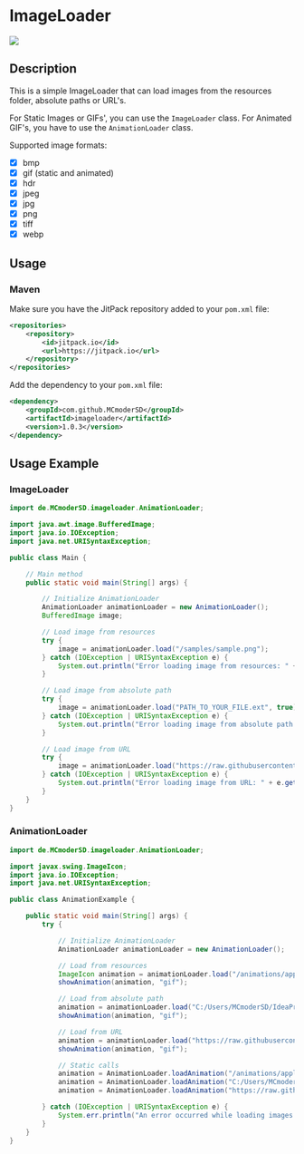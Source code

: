 # ImageLoader
[![](https://jitpack.io/v/MCmoderSD/ImageLoader.svg)](https://jitpack.io/#MCmoderSD/ImageLoader)


## Description
This is a simple ImageLoader that can load images from the resources folder, absolute paths or URL's.

For Static Images or GIFs', you can use the `ImageLoader` class.
For Animated GIF's, you have to use the `AnimationLoader` class.

Supported image formats:

- [x] bmp
- [x] gif (static and animated)
- [x] hdr 
- [x] jpeg 
- [x] jpg 
- [x] png 
- [x] tiff 
- [x] webp

## Usage

### Maven
Make sure you have the JitPack repository added to your `pom.xml` file:
```xml
<repositories>
    <repository>
        <id>jitpack.io</id>
        <url>https://jitpack.io</url>
    </repository>
</repositories>
```
Add the dependency to your `pom.xml` file:
```xml
<dependency>
    <groupId>com.github.MCmoderSD</groupId>
    <artifactId>imageloader</artifactId>
    <version>1.0.3</version>
</dependency>
```


## Usage Example

### ImageLoader
```java
import de.MCmoderSD.imageloader.AnimationLoader;

import java.awt.image.BufferedImage;
import java.io.IOException;
import java.net.URISyntaxException;

public class Main {

    // Main method
    public static void main(String[] args) {

        // Initialize AnimationLoader
        AnimationLoader animationLoader = new AnimationLoader();
        BufferedImage image;

        // Load image from resources
        try {
            image = animationLoader.load("/samples/sample.png");
        } catch (IOException | URISyntaxException e) {
            System.out.println("Error loading image from resources: " + e.getMessage());
        }

        // Load image from absolute path
        try {
            image = animationLoader.load("PATH_TO_YOUR_FILE.ext", true);
        } catch (IOException | URISyntaxException e) {
            System.out.println("Error loading image from absolute path: " + e.getMessage());
        }

        // Load image from URL
        try {
            image = animationLoader.load("https://raw.githubusercontent.com/MCmoderSD/ImageLoader/refs/heads/master/src/test/resources/samples/sample.webp");
        } catch (IOException | URISyntaxException e) {
            System.out.println("Error loading image from URL: " + e.getMessage());
        }
    }
}
```

### AnimationLoader
```java
import de.MCmoderSD.imageloader.AnimationLoader;

import javax.swing.ImageIcon;
import java.io.IOException;
import java.net.URISyntaxException;

public class AnimationExample {

    public static void main(String[] args) {
        try {

            // Initialize AnimationLoader
            AnimationLoader animationLoader = new AnimationLoader();

            // Load from resources
            ImageIcon animation = animationLoader.load("/animations/apple.gif");
            showAnimation(animation, "gif");

            // Load from absolute path
            animation = animationLoader.load("C:/Users/MCmoderSD/IdeaProjects/Packages/ImageLoader/src/test/resources/animations/apple.gif", true);
            showAnimation(animation, "gif");

            // Load from URL
            animation = animationLoader.load("https://raw.githubusercontent.com/MCmoderSD/ImageLoader/refs/heads/master/src/test/resources/animations/apple.gif");
            showAnimation(animation, "gif");

            // Static calls
            animation = AnimationLoader.loadAnimation("/animations/apple.gif", false);
            animation = AnimationLoader.loadAnimation("C:/Users/MCmoderSD/IdeaProjects/Packages/ImageLoader/src/test/resources/animations/apple.gif", true);
            animation = AnimationLoader.loadAnimation("https://raw.githubusercontent.com/MCmoderSD/ImageLoader/refs/heads/master/src/test/resources/animations/apple.gif", false);

        } catch (IOException | URISyntaxException e) {
            System.err.println("An error occurred while loading images: " + e.getMessage());
        }
    }
}
```